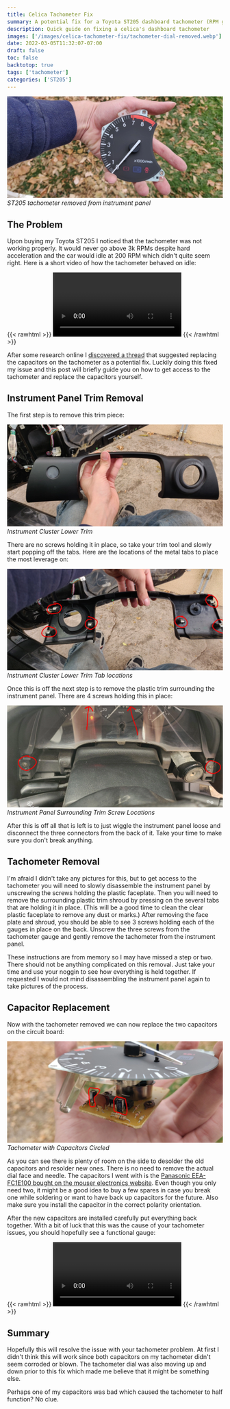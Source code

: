 ```yaml
---
title: Celica Tachometer Fix
summary: A potential fix for a Toyota ST205 dashboard tachometer (RPM gauge) that has issues getting it up.
description: Quick guide on fixing a celica's dashboard tachometer
images: ['/images/celica-tachometer-fix/tachometer-dial-removed.webp']
date: 2022-03-05T11:32:07-07:00
draft: false
toc: false
backtotop: true
tags: ['tachometer']
categories: ['ST205']
---
```


![ST205 tachometer removed from instrument panel](/images/celica-tachometer-fix/tachometer-dial-removed.webp) *ST205 tachometer removed from instrument panel*

## The Problem

Upon buying my Toyota ST205 I noticed that the tachometer was not working properly. It would never go above 3k RPMs despite hard acceleration and the car would idle at 200 RPM which didn't quite seem right. Here is a short video of how the tachometer behaved on idle:

{{< rawhtml >}}
<video controls preload="auto">
  <source src="/images/celica-tachometer-fix/tachometer-before.mp4">
  <span>Sorry, your browser doesn't support embedded videos.</span>
</video>
{{< /rawhtml >}}

After some research online I [discovered a thread](https://www.alltrac.net/phpBB2/viewtopic.php?t=49471) that suggested replacing the capacitors on the tachometer as a potential fix. Luckily doing this fixed my issue and this post will briefly guide you on how to get access to the tachometer and replace the capacitors yourself.

## Instrument Panel Trim Removal

The first step is to remove this trim piece:

![Instrument Cluster Lower Trim](/images/celica-tachometer-fix/instrument-cluster-lower-trim.webp) *Instrument Cluster Lower Trim*

 There are no screws holding it in place, so take your trim tool and slowly start popping off the tabs. Here are the locations of the metal tabs to place the most leverage on:

![Instrument Cluster Lower Trim Tab locations](/images/celica-tachometer-fix/instrument-cluster-lower-trim-rear.webp) *Instrument Cluster Lower Trim Tab locations*

Once this is off the next step is to remove the plastic trim surrounding the instrument panel. There are 4 screws holding this in place:

![Instrument Panel Surrounding Trim Screw Locations](/images/celica-tachometer-fix/instrument-panel-shroud-screws.webp) *Instrument Panel Surrounding Trim Screw Locations*

After this is off all that is left is to just wiggle the instrument panel loose and disconnect the three connectors from the back of it. Take your time to make sure you don't break anything.

## Tachometer Removal

I'm afraid I didn't take any pictures for this, but to get access to the tachometer you will need to slowly disassemble the instrument panel by unscrewing the screws holding the plastic faceplate. Then you will need to remove the surrounding plastic trim shroud by pressing on the several tabs that are holding it in place. (This will be a good time to clean the clear plastic faceplate to remove any dust or marks.) After removing the face plate and shroud, you should be able to see 3 screws holding each of the gauges in place on the back. Unscrew the three screws from the tachometer gauge and gently remove the tachometer from the instrument panel.

These instructions are from memory so I may have missed a step or two. There should not be anything complicated on this removal. Just take your time and use your noggin to see how everything is held together. If requested I would not mind disassembling the instrument panel again to take pictures of the process.

## Capacitor Replacement

Now with the tachometer removed we can now replace the two capacitors on the circuit board:

![Tachometer with Capacitors Circled](/images/celica-tachometer-fix/tachometer-dial-capacitors.webp) *Tachometer with Capacitors Circled*

As you can see there is plenty of room on the side to desolder the old capacitors and resolder new ones. There is no need to remove the actual dial face and needle. The capacitors I went with is the [Panasonic EEA-FC1E100 bought on the mouser electronics website](https://www.mouser.com/ProductDetail/Panasonic/EEA-FC1E100?qs=nLJruSqDb94EJwiFQJd4iw%3D%3D). Even though you only need two, it might be a good idea to buy a few spares in case you break one while soldering or want to have back up capacitors for the future. Also make sure you install the capacitor in the correct polarity orientation.

After the new capacitors are installed carefully put everything back together. With a bit of luck that this was the cause of your tachometer issues, you should hopefully see a functional gauge:

{{< rawhtml >}}
<video controls preload="auto">
  <source src="/images/celica-tachometer-fix/tachometer-after.mp4">
  <span>Sorry, your browser doesn't support embedded videos.</span>
</video>
{{< /rawhtml >}}

## Summary

Hopefully this will resolve the issue with your tachometer problem. At first I didn't think this will work since both capacitors on my tachometer didn't seem corroded or blown. The tachometer dial was also moving up and down prior to this fix which made me believe that it might be something else.

Perhaps one of my capacitors was bad which caused the tachometer to half function? No clue.
